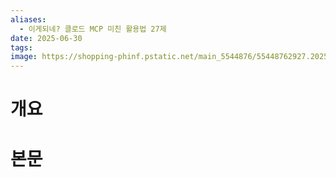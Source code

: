 ```yaml
---
aliases:
  - 이게되네? 클로드 MCP 미친 활용법 27제
date: 2025-06-30
tags: 
image: https://shopping-phinf.pstatic.net/main_5544876/55448762927.20250624111540.jpg
---
```

# 개요


# 본문